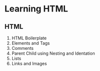 # Learning HTML

## HTML

1. HTML Boilerplate
2. Elements and Tags
3. Comments
4. Parent Child using Nesting and Identation
5. Lists
6. Links and Images